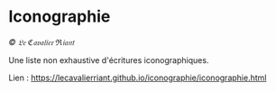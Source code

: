 # Iconographie

*© 𝔏𝔢 ℭ𝔞𝔳𝔞𝔩𝔦𝔢𝔯 ℜ𝔦𝔞𝔫𝔱*

Une liste non exhaustive d'écritures iconographiques.

Lien : https://lecavalierriant.github.io/iconographie/iconographie.html
